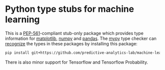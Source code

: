 # Python type stubs for machine learning

This is a [PEP-561][pep-561]-compliant stub-only package
which provides type information for [matplotlib][matplotlib], [numpy][numpy] and [pandas][pandas].
The [mypy][mypy] type checker can [recognize][mypy-docs] the types in these packages by installing this package:

```bash
pip install git+https://github.com/predictive-analytics-lab/machine-learning-types
```

There is also minor support for Tensorflow and Tensorflow Probability.

[pep-561]: https://www.python.org/dev/peps/pep-0561/
[matplotlib]: https://matplotlib.org
[numpy]: https://numpy.org
[pandas]: https://pandas.pydata.org
[mypy]: http://www.mypy-lang.org/
[mypy-docs]: https://mypy.readthedocs.io/en/latest/installed_packages.html
